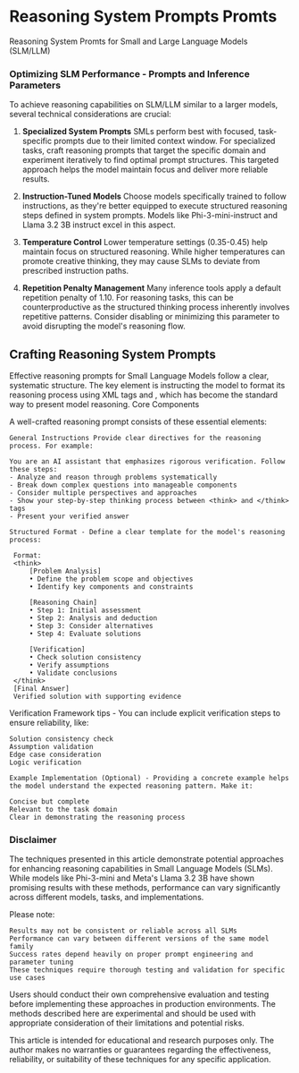# Reasoning System Prompts Promts
Reasoning System Promts for Small and Large Language Models (SLM/LLM)

### Optimizing SLM Performance - Prompts and Inference Parameters
To achieve reasoning capabilities on SLM/LLM similar to a larger models, several technical considerations are crucial:

1. **Specialized System Prompts**
   SMLs perform best with focused, task-specific prompts due to their limited context window. For specialized tasks, craft reasoning prompts that target the specific domain and experiment iteratively to find optimal prompt structures. This targeted approach helps the model maintain focus and deliver more reliable results.

2. **Instruction-Tuned Models**
   Choose models specifically trained to follow instructions, as they're better equipped to execute structured reasoning steps defined in system prompts. Models like Phi-3-mini-instruct and Llama 3.2 3B instruct excel in this aspect.

3. **Temperature Control**
   Lower temperature settings (0.35-0.45) help maintain focus on structured reasoning. While higher temperatures can promote creative thinking, they may cause SLMs to deviate from prescribed instruction paths.

4. **Repetition Penalty Management**
   Many inference tools apply a default repetition penalty of 1.10. For reasoning tasks, this can be counterproductive as the structured thinking process inherently involves repetitive patterns. Consider disabling or minimizing this parameter to avoid disrupting the model's reasoning flow.

## Crafting Reasoning System Prompts

Effective reasoning prompts for Small Language Models follow a clear, systematic structure. The key element is instructing the model to format its reasoning process using XML tags <think> and </think>, which has become the standard way to present model reasoning.
Core Components

A well-crafted reasoning prompt consists of these essential elements:

    General Instructions Provide clear directives for the reasoning process. For example:

    You are an AI assistant that emphasizes rigorous verification. Follow these steps:
    - Analyze and reason through problems systematically
    - Break down complex questions into manageable components
    - Consider multiple perspectives and approaches
    - Show your step-by-step thinking process between <think> and </think> tags
    - Present your verified answer

    Structured Format - Define a clear template for the model's reasoning process:

     Format:
     <think>
         [Problem Analysis]
         • Define the problem scope and objectives
         • Identify key components and constraints
         
         [Reasoning Chain]
         • Step 1: Initial assessment
         • Step 2: Analysis and deduction
         • Step 3: Consider alternatives
         • Step 4: Evaluate solutions
         
         [Verification]
         • Check solution consistency
         • Verify assumptions
         • Validate conclusions
     </think>
     [Final Answer]
     Verified solution with supporting evidence

Verification Framework tips - You can include explicit verification steps to ensure reliability, like:

    Solution consistency check
    Assumption validation
    Edge case consideration
    Logic verification

    Example Implementation (Optional) - Providing a concrete example helps the model understand the expected reasoning pattern. Make it:

    Concise but complete
    Relevant to the task domain
    Clear in demonstrating the reasoning process

### Disclaimer

The techniques presented in this article demonstrate potential approaches for enhancing reasoning capabilities in Small Language Models (SLMs). While models like Phi-3-mini and Meta's Llama 3.2 3B have shown promising results with these methods, performance can vary significantly across different models, tasks, and implementations.

Please note:

    Results may not be consistent or reliable across all SLMs
    Performance can vary between different versions of the same model family
    Success rates depend heavily on proper prompt engineering and parameter tuning
    These techniques require thorough testing and validation for specific use cases

Users should conduct their own comprehensive evaluation and testing before implementing these approaches in production environments. The methods described here are experimental and should be used with appropriate consideration of their limitations and potential risks.

This article is intended for educational and research purposes only. The author makes no warranties or guarantees regarding the effectiveness, reliability, or suitability of these techniques for any specific application.

